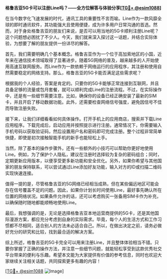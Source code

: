 **格鲁吉亚5G卡可以注册Line吗？——全方位解答与体验分享[[TG💪+ @esim1088](https://t.me/s/esim1088)]**

在当今数字化飞速发展的时代，通讯工具的重要性不言而喻。Line作为一款风靡全球的即时通讯软件，其功能强大且使用便捷，成为许多用户日常沟通的首选。然而，对于身处格鲁吉亚的朋友们来说，是否可以用当地的5G卡顺利注册Line呢？这个问题想必困扰了不少人。今天，我们就来深入探讨这一话题，并结合实际体验，为想要了解的朋友提供一份详尽的解答。

首先，我们需要明确几个基本概念。格鲁吉亚作为一个位于高加索地区的小国，近年来在通信技术领域取得了显著进步。随着5G网络的普及，越来越多的人开始使用高速互联网服务。而Line作为一款依赖于网络运行的应用程序，其注册和使用自然需要稳定的网络支持。那么，格鲁吉亚的5G卡能否满足这些需求呢？

根据我的个人经验，答案是肯定的。只要你的5G卡能够正常连接到互联网，并且具备足够的流量或包月套餐，就可以顺利完成Line的注册流程。不过，在实际操作中，还是有一些细节需要注意。比如，确保你的设备已经正确安装了最新的SIM卡，并且开启了移动数据功能。此外，还需要检查网络信号强度，避免因信号不佳而导致注册失败。

接下来，让我们详细看看如何具体操作。打开手机上的应用商店，搜索并下载Line应用程序。下载完成后，启动应用并按照提示进行注册。通常情况下，你需要输入手机号码以获取验证码，然后设置用户名和密码即可完成注册。整个过程非常简单快捷，即使是初次接触智能手机的新手也能轻松上手。

当然，除了基本的操作步骤外，还有一些额外的小技巧可以帮助你更好地使用Line。例如，为了保护个人隐私，建议在注册时选择较为复杂的密码组合；同时，定期更新应用版本，以便享受更多新功能和安全优化。另外，如果你希望与其他国家的朋友保持联系，可以尝试通过Line添加好友功能，输入对方的ID或扫描二维码实现快速连接。

值得一提的是，尽管格鲁吉亚的5G网络已经相当成熟，但在某些偏远地区可能会存在信号覆盖不足的问题。因此，如果你计划长时间使用Line，最好事先确认所在位置的网络状况。如果条件允许的话，还可以考虑购买一张备用SIM卡作为补充，以确保随时随地都能顺畅地使用Line。

最后，我想强调的是，无论是选择格鲁吉亚本地运营商提供的5G卡，还是其他国际漫游方案，都应充分考虑到自身的实际需求。毕竟，每个人的生活方式和工作习惯都不尽相同，适合别人的方法未必适合自己。所以，在做出决定之前，请务必做好充分的研究和比较，找到最合适的解决方案。

综上所述，格鲁吉亚的5G卡完全可以用来注册Line，并且整体体验相当不错。只要你掌握了正确的操作方法，并注意一些细节问题，就能轻松享受到这款优秀社交平台带来的便利与乐趣。希望本文能为大家提供有价值的参考信息，同时也欢迎大家继续关注相关话题，共同探索更多有趣的内容！

[[TG💪+ @esim1088](https://t.me/s/esim1088) ![Image](https://i.postimg.cc/4NQfJmqS/Snipaste-2025-05-13-00-14-12.png)]